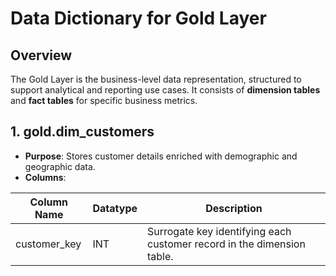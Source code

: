 # Data Dictionary for Gold Layer

## Overview
The Gold Layer is the business-level data representation, structured to support analytical and reporting use cases. It consists of **dimension tables** and **fact tables** for specific business metrics.

## 1. gold.dim_customers

- **Purpose**: Stores customer details enriched with demographic and geographic data.
- **Columns**:

| Column Name | Datatype | Description |
|---|---|---|
| customer_key | INT | Surrogate key identifying each customer record in the dimension table. | 
